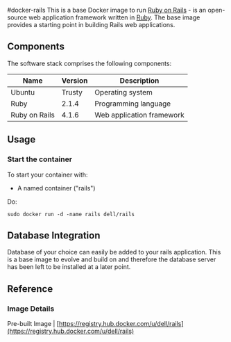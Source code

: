 #docker-rails
This is a base Docker image to run [Ruby on Rails](http://rubyonrails.org/) - is an open-source web application framework written in [Ruby]( https://www.ruby-lang.org/en/). The base image provides  a starting point in building Rails web applications.



## Components
The software stack comprises the following components:

Name          | Version    | Description
--------------|------------|------------------------------
Ubuntu        | Trusty     | Operating system
Ruby          | 2.1.4      | Programming language
Ruby on Rails | 4.1.6      | Web application framework

## Usage

### Start the container

To start your container with:

* A named container ("rails")

Do:

    sudo docker run -d -name rails dell/rails


## Database Integration
Database of your choice can easily be added to your rails application. This is a base image to evolve and build on and therefore the database server has been left to be installed at a later point.

## Reference

### Image Details

Pre-built Image   | [https://registry.hub.docker.com/u/dell/rails](https://registry.hub.docker.com/u/dell/rails) 
